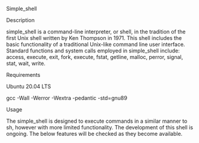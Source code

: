 Simple_shell

Description

simple_shell is a command-line interpreter, or shell, in the tradition of the first Unix shell written by Ken Thompson in 1971. This shell includes the basic functionality of a traditional Unix-like command line user interface. Standard functions and system calls employed in simple_shell include: access, execute, exit, fork, execute, fstat, getline, malloc, perror, signal, stat, wait, write.

Requirements

Ubuntu 20.04 LTS

gcc -Wall -Werror -Wextra -pedantic -std=gnu89

Usage

The simple_shell is designed to execute commands in a similar manner to sh, however with more limited functionality. The development of this shell is ongoing. The below features will be checked as they become available.
